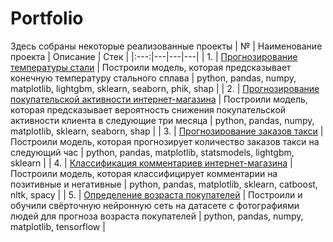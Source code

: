 # Portfolio

Здесь собраны некоторые реализованные проекты
| № | Наименование проекта | Описание | Стек |
|:---:|---|---|---|
| 1. | [Прогнозирование температуры стали](https://github.com/AntonSA888/Portfolio/tree/main/regr_steel_temperature) | Построили модель, которая предсказывает конечную температуру стального сплава | python, pandas, numpy, matplotlib, lightgbm, sklearn, seaborn, phik, shap |
| 2. | [Прогнозирование покупательской активности интернет-магазина](https://github.com/AntonSA888/Portfolio/tree/main/class_purchasing_activity) | Построили модель, которая предсказывает вероятность снижения покупательской активности клиента в следующие три месяца | python, pandas, numpy, matplotlib, sklearn, seaborn, shap |
| 3. | [Прогнозирование заказов такси](https://github.com/AntonSA888/Portfolio/tree/main/time_series_taxi_orders) | Построили модель, которая прогнозирует количество заказов такси на следующий час | python, pandas, matplotlib, statsmodels, lightgbm, sklearn |
| 4. | [Классификация комментариев интернет-магазина](https://github.com/AntonSA888/Portfolio/tree/main/nlp_class_comments) | Построили модель, которая классифицирует комментарии на позитивные и негативные | python, pandas, matplotlib, sklearn, catboost, nltk, spacy |
| 5. | [Определение возраста покупателей](https://github.com/AntonSA888/Portfolio/tree/main/cv_age_customers) | Построили и обучили свёрточную нейронную сеть на датасете с фотографиями людей для прогноза возраста покупателей | python, pandas, numpy, matplotlib, tensorflow |

